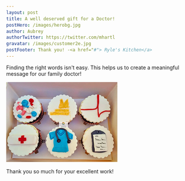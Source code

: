 ```yaml
---
layout: post
title: A well deserved gift for a Doctor!
postHero: /images/herobg.jpg
author: Aubrey
authorTwitter: https://twitter.com/mhartl
gravatar: /images/customer2e.jpg
postFooter: Thank you! -<a href="#"> Ryle's Kitchen</a>
---
```



Finding the right words isn't easy.
This helps us to create a meaningful message for our family
doctor! 

<img class="pull-left" src="/images/cakeT-220727-a.png" alt="doctor cake image"> <br>

Thank you so much for your excellent work!
